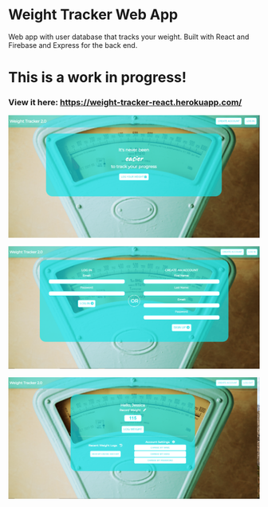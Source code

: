 # Weight Tracker Web App

Web app with user database that tracks your weight. Built with React and Firebase and Express for the back end. 

# This is a work in progress!

### View it here: https://weight-tracker-react.herokuapp.com/

![homepage](homescreen.PNG)

![userlogin](userlogin.PNG)

![userinterface](userinterface.PNG)
